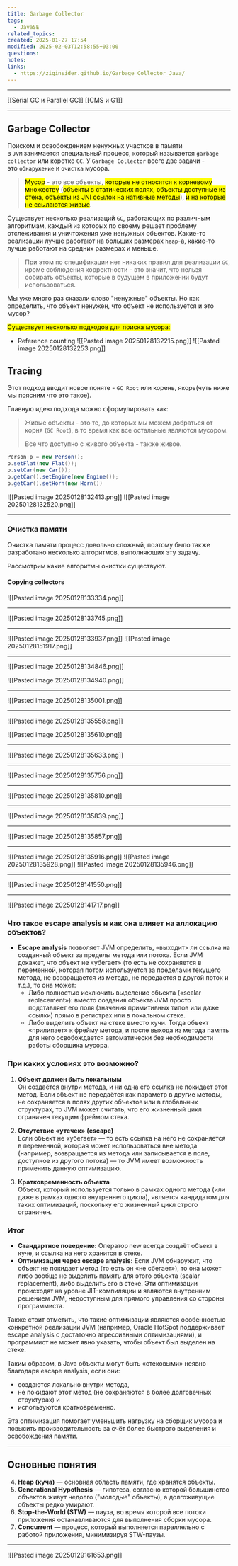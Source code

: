 ```yaml
---
title: Garbage Collector
tags:
  - JavaSE
related_topics: 
created: 2025-01-27 17:54
modified: 2025-02-03T12:58:55+03:00
questions: 
notes: 
links:
  - https://ziginsider.github.io/Garbage_Collector_Java/
---
```




-----
[[Serial GC и Parallel GC]]
[[CMS и G1]]

------

## Garbage Collector
Поиском и освобождением ненужных участков в памяти в `JVM` занимается специальный процесс, который называется `garbage collector` или коротко `GC`. У `Garbage Collector` всего две задачи - это `обнаружение` и `очистка` мусора.

> <mark class="hltr-red">Мусор</mark> - это все объекты, <mark class="hltr-yellow">которые не относятся к корневому множеству</mark> (<mark class="hltr-purple">объекты в статических полях, объекты доступные из стека, объекты из JNI ссылок на нативные методы</mark>), 
> <mark class="hltr-yellow">и на которые не ссылаются живые</mark>.

Существует несколько реализаций `GC`, работающих по различным алгоритмам, каждый из которых по своему решает проблему отслеживания и уничтожения уже ненужных объектов. Какие-то реализации лучше работают на больших размерах `heap`-а, какие-то лучше работают на средних размерах и меньше.

> При этом по спецификации нет никаких правил для реализации `GC`, кроме соблюдения корректности - это значит, что нельзя собирать объекты, которые в будущем в приложении будут использоваться.

Мы уже много раз сказали слово "ненужные" объекты. Но как определить, что объект ненужен, что объект не используется и это мусор?

<mark class="hltr-red">Существует несколько подходов для поиска мусора:</mark>
- Reference counting
![[Pasted image 20250128132215.png]]
![[Pasted image 20250128132253.png]]


## Tracing
Этот подход вводит новое поняте - `GC Root` или корень, якорь(чуть ниже мы поясним что это такое).

Главную идею подхода можно сформулировать как:

> Живые объекты - это те, до которых мы можем добраться от корня (`GC Root`), в то время как все остальные являются мусором.
> 
> Все что доступно с живого объекта - также живое.

```java
Person p = new Person();
p.setFlat(new Flat());
p.setCar(new Car());
p.getCar().setEngine(new Engine());
p.getCar().setHorn(new Horn())
```
![[Pasted image 20250128132413.png]]
![[Pasted image 20250128132520.png]]


---

### Очистка памяти

Очистка памяти процесс довольно сложный, поэтому было также разработано несколько алгоритмов, выполняющих эту задачу.

Рассмотрим какие алгоритмы очистки существуют.

#### Copying collectors
![[Pasted image 20250128133334.png]]




------



![[Pasted image 20250128133745.png]]



-----

![[Pasted image 20250128133937.png]]
![[Pasted image 20250128151917.png]]



----


![[Pasted image 20250128134846.png]]

![[Pasted image 20250128134940.png]]

-----

![[Pasted image 20250128135001.png]]

-----

![[Pasted image 20250128135558.png]]

![[Pasted image 20250128135610.png]]


------

![[Pasted image 20250128135633.png]]



-----

![[Pasted image 20250128135756.png]]

-----

![[Pasted image 20250128135810.png]]



-----

![[Pasted image 20250128135839.png]]


-----

![[Pasted image 20250128135857.png]]



-----

![[Pasted image 20250128135916.png]]
![[Pasted image 20250128135928.png]]
![[Pasted image 20250128135946.png]]


-----


![[Pasted image 20250128141550.png]]




----


![[Pasted image 20250128141717.png]]

### Что такое escape analysis и как она влияет на аллокацию объектов?

- **Escape analysis** позволяет JVM определить, «выходит» ли ссылка на созданный объект за пределы метода или потока. Если JVM докажет, что объект не «убегает» (то есть не сохраняется в переменной, которая потом используется за пределами текущего метода, не возвращается из метода, не передается в другой поток и т.д.), то она может:
    - Либо полностью исключить выделение объекта («scalar replacement»): вместо создания объекта JVM просто подставляет его поля (значения примитивных типов или даже ссылки) прямо в регистрах или в локальном стеке.
    - Либо выделить объект на стеке вместо кучи. Тогда объект «прилипает» к фрейму метода, и после выхода из метода память для него освобождается автоматически без необходимости работы сборщика мусора.

### При каких условиях это возможно?

1. **Объект должен быть локальным**  
    Он создаётся внутри метода, и ни одна его ссылка не покидает этот метод. Если объект не передаётся как параметр в другие методы, не сохраняется в полях других объектов или в глобальных структурах, то JVM может считать, что его жизненный цикл ограничен текущим фреймом стека.
    
2. **Отсутствие «утечек» (escape)**  
    Если объект не «убегает» — то есть ссылка на него не сохраняется в переменной, которая может использоваться вне метода (например, возвращается из метода или записывается в поле, доступное из другого потока) — то JVM имеет возможность применить данную оптимизацию.
    
3. **Кратковременность объекта**  
    Объект, который используется только в рамках одного метода (или даже в рамках одного внутреннего цикла), является кандидатом для таких оптимизаций, поскольку его жизненный цикл строго ограничен.
    

### Итог

- **Стандартное поведение:** Оператор new всегда создаёт объект в куче, и ссылка на него хранится в стеке.
- **Оптимизация через escape analysis:** Если JVM обнаружит, что объект не покидает метод (то есть он «не сбегает»), то она может либо вообще не выделить память для этого объекта (scalar replacement), либо выделить его в стеке. Эти оптимизации происходят на уровне JIT-компиляции и являются внутренним решением JVM, недоступным для прямого управления со стороны программиста.

Также стоит отметить, что такие оптимизации являются особенностью конкретной реализации JVM (например, Oracle HotSpot поддерживает escape analysis с достаточно агрессивными оптимизациями), и программист не может явно указать, чтобы объект был выделен на стеке.

Таким образом, в Java объекты могут быть «стековыми» неявно благодаря escape analysis, если они:

- создаются локально внутри метода,
- не покидают этот метод (не сохраняются в более долговечных структурах) и
- используются кратковременно.

Эта оптимизация помогает уменьшить нагрузку на сборщик мусора и повысить производительность за счёт более быстрого выделения и освобождения памяти.




-----


## **Основные понятия**

4. **Heap (куча)** — основная область памяти, где хранятся объекты.
5. **Generational Hypothesis** — гипотеза, согласно которой большинство объектов живут недолго ("молодые" объекты), а долгоживущие объекты редко умирают.
6. **Stop-the-World (STW)** — пауза, во время которой все потоки приложения останавливаются для выполнения сборки мусора.
7. **Concurrent** — процесс, который выполняется параллельно с работой приложения, минимизируя STW-паузы.


-----

![[Pasted image 20250129161653.png]]

